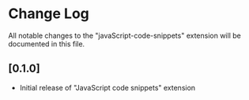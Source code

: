 # Change Log

All notable changes to the "javaScript-code-snippets" extension will be documented in this file.

## [0.1.0]

- Initial release of "JavaScript code snippets" extension 
